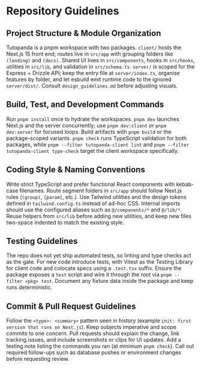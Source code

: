 # Repository Guidelines

## Project Structure & Module Organization
Tutopanda is a pnpm workspace with two packages. `client/` hosts the Next.js 15 front end; routes live in `src/app` with grouping folders like `(landing)` and `(docs)`. Shared UI lives in `src/components`, hooks in `src/hooks`, utilities in `src/lib`, and validation in `src/schema.ts`. `server/` is scoped for the Express + Drizzle API; keep the entry file at `server/index.ts`, organise features by folder, and let esbuild emit runtime code to the ignored `server/dist/`. Consult `design_guidelines.md` before adjusting visuals.

## Build, Test, and Development Commands
Run `pnpm install` once to hydrate the workspaces. `pnpm dev` launches Next.js and the server concurrently; use `pnpm dev:client` or `pnpm dev:server` for focused loops. Build artifacts with `pnpm build` or the package-scoped variants. `pnpm check` runs TypeScript validation for both packages, while `pnpm --filter tutopanda-client lint` and `pnpm --filter tutopanda-client type-check` target the client workspace specifically. 

## Coding Style & Naming Conventions
Write strict TypeScript and prefer functional React components with kebab-case filenames. Route segment folders in `src/app` should follow Next.js rules (`(group)`, `[param]`, etc.). Use Tailwind utilities and the design tokens defined in `tailwind.config.ts` instead of ad-hoc CSS. Internal imports should use the configured aliases such as `@/components/*` and `@/lib/*`. Reuse helpers from `src/lib` before adding new utilities, and keep new files two-space indented to match the existing style.

## Testing Guidelines
The repo does not yet ship automated tests, so linting and type checks act as the gate. For new code introduce tests, with Vitest as the Testing Library for client code and colocate specs using a `.test.tsx` suffix. Ensure the package exposes a `test` script and wire it through the root via `pnpm --filter <pkg> test`. Document any fixture data inside the package and keep runs deterministic.

## Commit & Pull Request Guidelines
Follow the `<type>: <summary>` pattern seen in history (example `init: first version that runs on Next.js`). Keep subjects imperative and scope commits to one concern. Pull requests should explain the change, link tracking issues, and include screenshots or clips for UI updates. Add a testing note listing the commands you ran (at minimum `pnpm check`). Call out required follow-ups such as database pushes or environment changes before requesting review.
